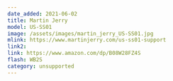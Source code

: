 ```yaml
---
date_added: 2021-06-02
title: Martin Jerry 
model: US-SS01
image: /assets/images/martin_jerry_US-SS01.jpg
mlink: https://www.martinjerry.com/us-ss01-support
link2: 
link: https://www.amazon.com/dp/B08W28FZ4S
flash: WB2S
category: unsupported
---
```

